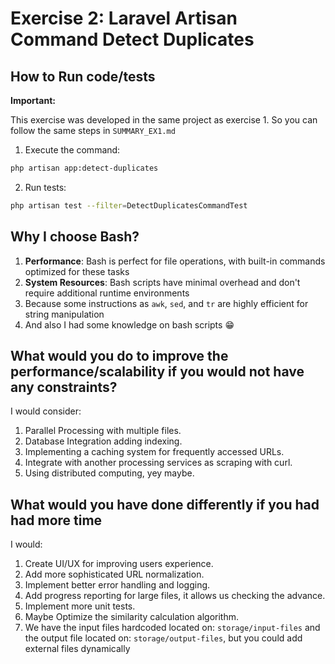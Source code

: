 # Exercise 2: Laravel Artisan Command Detect Duplicates

## How to Run code/tests
**Important:**

This exercise was developed in the same project as exercise 1. So you can follow the same steps in `SUMMARY_EX1.md`

1. Execute the command:
```bash
php artisan app:detect-duplicates
```

2. Run tests:
```bash
php artisan test --filter=DetectDuplicatesCommandTest
```

## Why I choose Bash?

1. **Performance**: Bash is perfect for file operations, with built-in commands optimized for these tasks
2. **System Resources**: Bash scripts have minimal overhead and don't require additional runtime environments
3. Because some instructions as `awk`, `sed`, and `tr` are highly efficient for string manipulation
5. And also I had some knowledge on bash scripts 😁

## What would you do to improve the performance/scalability if you would not have any constraints?

I would consider:

1. Parallel Processing with multiple files.
2. Database Integration adding indexing.
3. Implementing a caching system for frequently accessed URLs.
4. Integrate with another processing services as scraping with curl. 
4. Using distributed computing, yey maybe.

## What would you have done differently if you had had more time

I would:

1. Create UI/UX for improving users experience.
2. Add more sophisticated URL normalization.
3. Implement better error handling and logging.
4. Add progress reporting for large files, it allows us checking the advance.
5. Implement more unit tests.
6. Maybe Optimize the similarity calculation algorithm.
7. We have the input files hardcoded located on: `storage/input-files` and the output file located on: `storage/output-files`,
   but you could add external files dynamically
